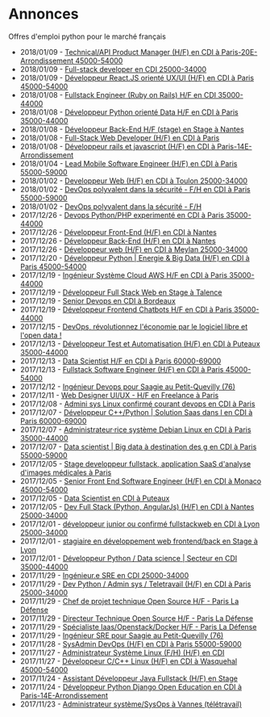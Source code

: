 # Annonces

Offres d'emploi python pour le marché français

* 2018/01/09 - [Technical/API Product Manager (H/F) en CDI à Paris-20E-Arrondissement 45000-54000](http://www.pyjobs.fr/jobs/details/6024/technical-api-product-manager-h-f-en-cdi-a-paris-20e-arrondissement-45000-54000 "Technical/API Product Manager (H/F) en CDI à Paris-20E-Arrondissement 45000-54000")
* 2018/01/09 - [Full-stack developer en CDI 25000-34000](http://www.pyjobs.fr/jobs/details/6022/full-stack-developer-en-cdi-25000-34000 "Full-stack developer en CDI 25000-34000")
* 2018/01/09 - [Développeur React.JS orienté UX/UI (H/F) en CDI à Paris 45000-54000](http://www.pyjobs.fr/jobs/details/6023/developpeur-react-js-oriente-ux-ui-h-f-en-cdi-a-paris-45000-54000 "Développeur React.JS orienté UX/UI (H/F) en CDI à Paris 45000-54000")
* 2018/01/08 - [Fullstack Engineer (Ruby on Rails) H/F en CDI 35000-44000](http://www.pyjobs.fr/jobs/details/6018/fullstack-engineer-ruby-on-rails-h-f-en-cdi-35000-44000 "Fullstack Engineer (Ruby on Rails) H/F en CDI 35000-44000")
* 2018/01/08 - [Développeur Python orienté Data H/F en CDI à Paris 35000-44000](http://www.pyjobs.fr/jobs/details/6021/developpeur-python-oriente-data-h-f-en-cdi-a-paris-35000-44000 "Développeur Python orienté Data H/F en CDI à Paris 35000-44000")
* 2018/01/08 - [Développeur Back-End H/F (stage) en Stage à Nantes](http://www.pyjobs.fr/jobs/details/6020/developpeur-back-end-h-f-stage-en-stage-a-nantes "Développeur Back-End H/F (stage) en Stage à Nantes")
* 2018/01/08 - [Full-Stack Web Developer (H/F) en CDI à Paris](http://www.pyjobs.fr/jobs/details/6019/full-stack-web-developer-h-f-en-cdi-a-paris "Full-Stack Web Developer (H/F) en CDI à Paris")
* 2018/01/08 - [Développeur rails et javascript (H/F) en CDI à Paris-14E-Arrondissement](http://www.pyjobs.fr/jobs/details/6017/developpeur-rails-et-javascript-h-f-en-cdi-a-paris-14e-arrondissement "Développeur rails et javascript (H/F) en CDI à Paris-14E-Arrondissement")
* 2018/01/04 - [Lead Mobile Software Engineer (H/F) en CDI à Paris 55000-59000](http://www.pyjobs.fr/jobs/details/6016/lead-mobile-software-engineer-h-f-en-cdi-a-paris-55000-59000 "Lead Mobile Software Engineer (H/F) en CDI à Paris 55000-59000")
* 2018/01/02 - [Developpeur Web (H/F) en CDI à Toulon 25000-34000](http://www.pyjobs.fr/jobs/details/6014/developpeur-web-h-f-en-cdi-a-toulon-25000-34000 "Developpeur Web (H/F) en CDI à Toulon 25000-34000")
* 2018/01/02 - [DevOps polyvalent dans la sécurité - F/H en CDI à Paris 55000-59000](http://www.pyjobs.fr/jobs/details/6015/devops-polyvalent-dans-la-securite-f-h-en-cdi-a-paris-55000-59000 "DevOps polyvalent dans la sécurité - F/H en CDI à Paris 55000-59000")
* 2018/01/02 - [DevOps polyvalent dans la sécurité - F/H](http://www.pyjobs.fr/jobs/details/6013/devops-polyvalent-dans-la-securite-f-h "DevOps polyvalent dans la sécurité - F/H")
* 2017/12/26 - [Devops  Python/PHP experimenté en CDI à Paris 35000-44000](http://www.pyjobs.fr/jobs/details/6012/devops-python-php-experimente-en-cdi-a-paris-35000-44000 "Devops  Python/PHP experimenté en CDI à Paris 35000-44000")
* 2017/12/26 - [Développeur Front-End (H/F) en CDI à Nantes](http://www.pyjobs.fr/jobs/details/6010/developpeur-front-end-h-f-en-cdi-a-nantes "Développeur Front-End (H/F) en CDI à Nantes")
* 2017/12/26 - [Développeur Back-End (H/F) en CDI à Nantes](http://www.pyjobs.fr/jobs/details/6011/developpeur-back-end-h-f-en-cdi-a-nantes "Développeur Back-End (H/F) en CDI à Nantes")
* 2017/12/26 - [Développeur web (H/F) en CDI à Meylan 25000-34000](http://www.pyjobs.fr/jobs/details/6009/developpeur-web-h-f-en-cdi-a-meylan-25000-34000 "Développeur web (H/F) en CDI à Meylan 25000-34000")
* 2017/12/20 - [Développeur Python | Energie & Big Data (H/F) en CDI à Paris 45000-54000](http://www.pyjobs.fr/jobs/details/6008/developpeur-python-energie-big-data-h-f-en-cdi-a-paris-45000-54000 "Développeur Python | Energie & Big Data (H/F) en CDI à Paris 45000-54000")
* 2017/12/19 - [Ingénieur Système Cloud AWS H/F en CDI à Paris 35000-44000](http://www.pyjobs.fr/jobs/details/6007/ingenieur-systeme-cloud-aws-h-f-en-cdi-a-paris-35000-44000 "Ingénieur Système Cloud AWS H/F en CDI à Paris 35000-44000")
* 2017/12/19 - [Développeur Full Stack Web en Stage à Talence](http://www.pyjobs.fr/jobs/details/6004/developpeur-full-stack-web-en-stage-a-talence "Développeur Full Stack Web en Stage à Talence")
* 2017/12/19 - [Senior Devops en CDI à Bordeaux](http://www.pyjobs.fr/jobs/details/6006/senior-devops-en-cdi-a-bordeaux "Senior Devops en CDI à Bordeaux")
* 2017/12/19 - [Développeur Frontend Chatbots H/F en CDI à Paris 35000-44000](http://www.pyjobs.fr/jobs/details/6005/developpeur-frontend-chatbots-h-f-en-cdi-a-paris-35000-44000 "Développeur Frontend Chatbots H/F en CDI à Paris 35000-44000")
* 2017/12/15 - [DevOps, révolutionnez l'économie par le logiciel libre et l'open data !](http://www.pyjobs.fr/jobs/details/6003/devops-revolutionnez-leconomie-par-le-logiciel-libre-et-lopen-data "DevOps, révolutionnez l'économie par le logiciel libre et l'open data !")
* 2017/12/13 - [Développeur Test et Automatisation (H/F) en CDI à Puteaux 35000-44000](http://www.pyjobs.fr/jobs/details/6002/developpeur-test-et-automatisation-h-f-en-cdi-a-puteaux-35000-44000 "Développeur Test et Automatisation (H/F) en CDI à Puteaux 35000-44000")
* 2017/12/13 - [Data Scientist H/F en CDI à Paris 60000-69000](http://www.pyjobs.fr/jobs/details/6000/data-scientist-h-f-en-cdi-a-paris-60000-69000 "Data Scientist H/F en CDI à Paris 60000-69000")
* 2017/12/13 - [Fullstack Software Engineer (H/F) en CDI à Paris 45000-54000](http://www.pyjobs.fr/jobs/details/6001/fullstack-software-engineer-h-f-en-cdi-a-paris-45000-54000 "Fullstack Software Engineer (H/F) en CDI à Paris 45000-54000")
* 2017/12/12 - [Ingénieur Devops pour Saagie au Petit-Quevilly (76)](http://www.pyjobs.fr/jobs/details/5999/ingenieur-devops-pour-saagie-au-petit-quevilly-76 "Ingénieur Devops pour Saagie au Petit-Quevilly (76)")
* 2017/12/11 - [Web Designer UI/UX - H/F en Freelance à Paris](http://www.pyjobs.fr/jobs/details/5998/web-designer-ui-ux-h-f-en-freelance-a-paris "Web Designer UI/UX - H/F en Freelance à Paris")
* 2017/12/08 - [Admini sys Linux confirmé courant devops en CDI à Paris](http://www.pyjobs.fr/jobs/details/5997/admini-sys-linux-confirme-courant-devops-en-cdi-a-paris "Admini sys Linux confirmé courant devops en CDI à Paris")
* 2017/12/07 - [Développeur C++/Python | Solution Saas dans l en CDI à Paris 60000-69000](http://www.pyjobs.fr/jobs/details/5996/developpeur-c-python-solution-saas-dans-l-en-cdi-a-paris-60000-69000 "Développeur C++/Python | Solution Saas dans l en CDI à Paris 60000-69000")
* 2017/12/07 - [Administrateur·rice système Debian Linux en CDI à Paris 35000-44000](http://www.pyjobs.fr/jobs/details/5994/administrateur-rice-systeme-debian-linux-en-cdi-a-paris-35000-44000 "Administrateur·rice système Debian Linux en CDI à Paris 35000-44000")
* 2017/12/07 - [Data scientist | Big data à destination des g en CDI à Paris 55000-59000](http://www.pyjobs.fr/jobs/details/5995/data-scientist-big-data-a-destination-des-g-en-cdi-a-paris-55000-59000 "Data scientist | Big data à destination des g en CDI à Paris 55000-59000")
* 2017/12/05 - [Stage developpeur fullstack, application SaaS d'analyse d'images médicales à Paris](http://www.pyjobs.fr/jobs/details/5991/stage-developpeur-fullstack-application-saas-danalyse-dimages-medicales-a-paris "Stage developpeur fullstack, application SaaS d'analyse d'images médicales à Paris")
* 2017/12/05 - [Senior Front End Software Engineer (H/F) en CDI à Monaco 45000-54000](http://www.pyjobs.fr/jobs/details/5992/senior-front-end-software-engineer-h-f-en-cdi-a-monaco-45000-54000 "Senior Front End Software Engineer (H/F) en CDI à Monaco 45000-54000")
* 2017/12/05 - [Data Scientist en CDI à Puteaux](http://www.pyjobs.fr/jobs/details/5993/data-scientist-en-cdi-a-puteaux "Data Scientist en CDI à Puteaux")
* 2017/12/05 - [Dev Full Stack  (Python, AngularJs) (H/F) en CDI à Nantes 25000-34000](http://www.pyjobs.fr/jobs/details/5990/dev-full-stack-python-angularjs-h-f-en-cdi-a-nantes-25000-34000 "Dev Full Stack  (Python, AngularJs) (H/F) en CDI à Nantes 25000-34000")
* 2017/12/01 - [développeur junior ou confirmé fullstackweb en CDI à Lyon 25000-34000](http://www.pyjobs.fr/jobs/details/5987/developpeur-junior-ou-confirme-fullstackweb-en-cdi-a-lyon-25000-34000 "développeur junior ou confirmé fullstackweb en CDI à Lyon 25000-34000")
* 2017/12/01 - [stagiaire en développement web frontend/back en Stage à Lyon](http://www.pyjobs.fr/jobs/details/5989/stagiaire-en-developpement-web-frontend-back-en-stage-a-lyon "stagiaire en développement web frontend/back en Stage à Lyon")
* 2017/12/01 - [Développeur Python / Data science  | Secteur en CDI 35000-44000](http://www.pyjobs.fr/jobs/details/5988/developpeur-python-data-science-secteur-en-cdi-35000-44000 "Développeur Python / Data science  | Secteur en CDI 35000-44000")
* 2017/11/29 - [Ingénieur.e SRE en CDI 25000-34000](http://www.pyjobs.fr/jobs/details/5986/ingenieur-e-sre-en-cdi-25000-34000 "Ingénieur.e SRE en CDI 25000-34000")
* 2017/11/29 - [Dev Python / Admin sys / Teletravail (H/F) en CDI à Paris 25000-34000](http://www.pyjobs.fr/jobs/details/5985/dev-python-admin-sys-teletravail-h-f-en-cdi-a-paris-25000-34000 "Dev Python / Admin sys / Teletravail (H/F) en CDI à Paris 25000-34000")
* 2017/11/29 - [Chef de projet technique Open Source H/F - Paris La Défense](http://www.pyjobs.fr/jobs/details/5984/chef-de-projet-technique-open-source-h-f-paris-la-defense "Chef de projet technique Open Source H/F - Paris La Défense")
* 2017/11/29 - [Directeur Technique Open Source H/F - Paris La Défense](http://www.pyjobs.fr/jobs/details/5983/directeur-technique-open-source-h-f-paris-la-defense "Directeur Technique Open Source H/F - Paris La Défense")
* 2017/11/29 - [Spécialiste Iaas/Openstack/Docker H/F - Paris La Défense](http://www.pyjobs.fr/jobs/details/5982/specialiste-iaas-openstack-docker-h-f-paris-la-defense "Spécialiste Iaas/Openstack/Docker H/F - Paris La Défense")
* 2017/11/29 - [Ingénieur SRE pour Saagie au Petit-Quevilly (76)](http://www.pyjobs.fr/jobs/details/5981/ingenieur-sre-pour-saagie-au-petit-quevilly-76 "Ingénieur SRE pour Saagie au Petit-Quevilly (76)")
* 2017/11/28 - [SysAdmin DevOps (H/F) en CDI à Paris 55000-59000](http://www.pyjobs.fr/jobs/details/5980/sysadmin-devops-h-f-en-cdi-a-paris-55000-59000 "SysAdmin DevOps (H/F) en CDI à Paris 55000-59000")
* 2017/11/27 - [Administrateur Système Linux (F/H) (H/F) en CDI](http://www.pyjobs.fr/jobs/details/5978/administrateur-systeme-linux-f-h-h-f-en-cdi "Administrateur Système Linux (F/H) (H/F) en CDI")
* 2017/11/27 - [Développeur C/C++ Linux (H/F) en CDI à Wasquehal 45000-54000](http://www.pyjobs.fr/jobs/details/5979/developpeur-c-c-linux-h-f-en-cdi-a-wasquehal-45000-54000 "Développeur C/C++ Linux (H/F) en CDI à Wasquehal 45000-54000")
* 2017/11/24 - [Assistant Développeur Java Fullstack (H/F) en Stage](http://www.pyjobs.fr/jobs/details/5976/assistant-developpeur-java-fullstack-h-f-en-stage "Assistant Développeur Java Fullstack (H/F) en Stage")
* 2017/11/24 - [Développeur Python Django Open Education en CDI à Paris-14E-Arrondissement](http://www.pyjobs.fr/jobs/details/5977/developpeur-python-django-open-education-en-cdi-a-paris-14e-arrondissement "Développeur Python Django Open Education en CDI à Paris-14E-Arrondissement")
* 2017/11/23 - [Administrateur système/SysOps à Vannes (télétravail)](http://www.pyjobs.fr/jobs/details/5975/administrateur-systeme-sysops-a-vannes-teletravail "Administrateur système/SysOps à Vannes (télétravail)")

